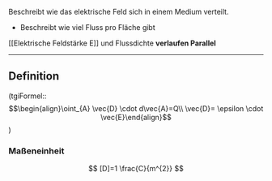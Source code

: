 Beschreibt wie das elektrische Feld sich in einem Medium verteilt.
-  Beschreibt wie viel Fluss pro Fläche gibt 

[[Elektrische Feldstärke E]] und Flussdichte **verlaufen Parallel**

---
## Definition 
(tgiFormel::$$\begin{align}\oint_{A} \vec{D} \cdot d\vec{A}=Q\\ \vec{D}= \epsilon \cdot \vec{E}\end{align}$$)

### Maßeneinheit
$$
[D]=1 \frac{C}{m^{2}}
$$